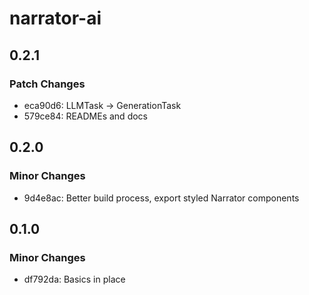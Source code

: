# narrator-ai

## 0.2.1

### Patch Changes

- eca90d6: LLMTask -> GenerationTask
- 579ce84: READMEs and docs

## 0.2.0

### Minor Changes

- 9d4e8ac: Better build process, export styled Narrator components

## 0.1.0

### Minor Changes

- df792da: Basics in place
